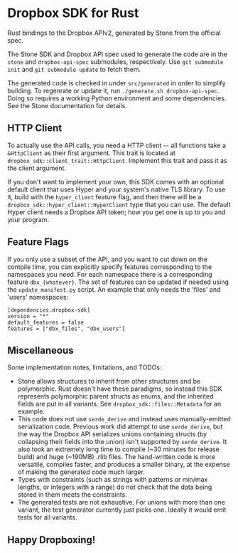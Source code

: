 # Dropbox SDK for Rust

Rust bindings to the Dropbox APIv2, generated by Stone from the official spec.

The Stone SDK and Dropbox API spec used to generate the code are in the `stone`
and `dropbox-api-spec` submodules, respectively. Use `git submodule init` and
`git submodule update` to fetch them.

The generated code is checked in under `src/generated` in order to simplify
building. To regenrate or update it, run `./generate.sh dropbox-api-spec`.
Doing so requires a working Python environment and some dependencies. See the
Stone documentation for details.

## HTTP Client

To actually use the API calls, you need a HTTP client -- all functions take a
`&HttpClient` as their first argument.  This trait is located at
`dropbox_sdk::client_trait::HttpClient`. Implement this trait and pass it as
the client argument.

If you don't want to implement your own, this SDK comes with an optional
default client that uses Hyper and your system's native TLS library.  To use
it, build with the `hyper_client` feature flag, and then there will be a
`dropbox_sdk::hyper_client::HyperClient` type that you can use.  The default
Hyper client needs a Dropbox API token; how you get one is up to you and your
program.

## Feature Flags

If you only use a subset of the API, and you want to cut down on the compile
time, you can explicitly specify features corresponding to the namespaces you
need. For each namespace there is a corresponding feature `dbx_{whatever}`. The
set of features can be updated if needed using the `update_manifest.py` script.
An example that only needs the 'files' and 'users' namespaces:
```
[dependencies.dropbox-sdk]
version = "*"
default_features = false
features = ["dbx_files", "dbx_users"]
```

## Miscellaneous

Some implementation notes, limitations, and TODOs:
 * Stone allows structures to inherit from other structures and be polymorphic.
   Rust doesn't have these paradigms, so instead this SDK represents
   polymorphic parent structs as enums, and the inherited fields are put in all
   variants.  See `dropbox_sdk::files::Metadata` for an example.
 * This code does not use `serde_derive` and instead uses manually-emitted
   serialization code.  Previous work did attempt to use `serde_derive`, but
   the way the Dropbox API serializes unions containing structs (by collapsing
   their fields into the union) isn't supported by `serde_derive`.  It also
   took an extremely long time to compile (~30 minutes for release build) and
   huge (~190MB) .rlib files.  The hand-written code is more versatile,
   compiles faster, and produces a smaller binary, at the expense of making the
   generated code much larger.
 * Types with constraints (such as strings with patterns or min/max lengths, or
   integers with a range) do not check that the data being stored in them meets
   the constraints.
 * The generated tests are not exhaustive. For unions with more than one
   variant, the test generator currently just picks one. Ideally it would emit
   tests for all variants.

## Happy Dropboxing!
